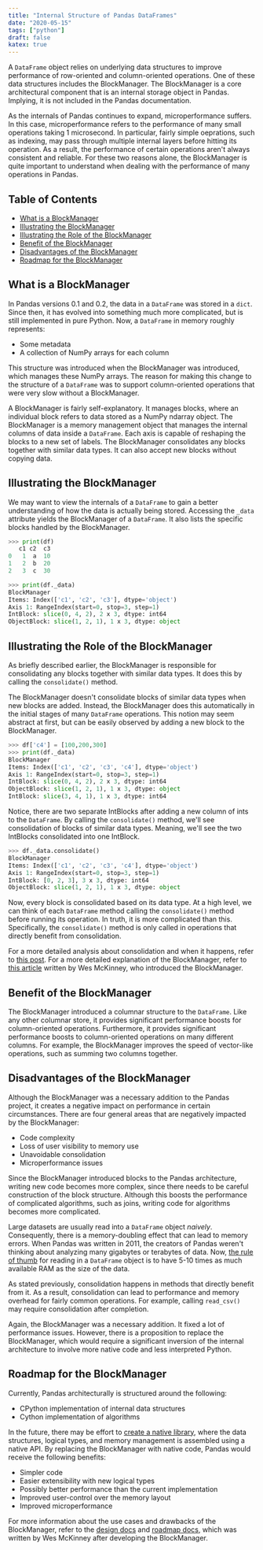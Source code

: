 ```yaml
---
title: "Internal Structure of Pandas DataFrames"
date: "2020-05-15"
tags: ["python"]
draft: false
katex: true
---
```


A `DataFrame` object relies on underlying data structures to improve performance of row-oriented and column-oriented operations. One of these data structures includes the BlockManager. The BlockManager is a core architectural component that is an internal storage object in Pandas. Implying, it is not included in the Pandas documentation.

As the internals of Pandas continues to expand, microperformance suffers. In this case, microperformance refers to the performance of many small operations taking 1 microsecond. In particular, fairly simple oeprations, such as indexing, may pass through multiple internal layers before hitting its operation. As a result, the performance of certain operations aren't always consistent and reliable. For these two reasons alone, the BlockManager is quite important to understand when dealing with the performance of many operations in Pandas.

## Table of Contents
- [What is a BlockManager](#what-is-a-blockmanager)
- [Illustrating the BlockManager](#illustrating-the-blockmanager)
- [Illustrating the Role of the BlockManager](#illustrating-the-role-of-the-blockmanager)
- [Benefit of the BlockManager](#benefit-of-the-blockmanager)
- [Disadvantages of the BlockManager](#disadvantages-of-the-blockmanager)
- [Roadmap for the BlockManager](#roadmap-for-the-blockmanager)

## What is a BlockManager
In Pandas versions 0.1 and 0.2, the data in a `DataFrame` was stored in a `dict`. Since then, it has evolved into something much more complicated, but is still implemented in pure Python. Now, a `DataFrame` in memory roughly represents:
- Some metadata
- A collection of NumPy arrays for each column

This structure was introduced when the BlockManager was introduced, which manages these NumPy arrays. The reason for making this change to the structure of a `DataFrame` was to support column-oriented operations that were very slow without a BlockManager.

A BlockManager is fairly self-explanatory. It manages blocks, where an individual block refers to data stored as a NumPy ndarray object. The BlockManager is a memory management object that manages the internal columns of data inside a `DataFrame`. Each axis is capable of reshaping the blocks to a new set of labels. The BlockManager consolidates any blocks together with similar data types. It can also accept new blocks without copying data.

## Illustrating the BlockManager
We may want to view the internals of a `DataFrame` to gain a better understanding of how the data is actually being stored. Accessing the `_data` attribute yields the BlockManager of a `DataFrame`. It also lists the specific blocks handled by the BlockManager.

```python
>>> print(df)
   c1 c2  c3
0   1  a  10
1   2  b  20
2   3  c  30

>>> print(df._data)
BlockManager
Items: Index(['c1', 'c2', 'c3'], dtype='object')
Axis 1: RangeIndex(start=0, stop=3, step=1)
IntBlock: slice(0, 4, 2), 2 x 3, dtype: int64
ObjectBlock: slice(1, 2, 1), 1 x 3, dtype: object
```

## Illustrating the Role of the BlockManager

As briefly described earlier, the BlockManager is responsible for consolidating any blocks together with similar data types. It does this by calling the `consolidate()` method.

The BlockManager doesn't consolidate blocks of similar data types when new blocks are added. Instead, the BlockManager does this automatically in the initial stages of many `DataFrame` operations. This notion may seem abstract at first, but can be easily observed by adding a new block to the BlockManager.

```python
>>> df['c4'] = [100,200,300]
>>> print(df._data)
BlockManager
Items: Index(['c1', 'c2', 'c3', 'c4'], dtype='object')
Axis 1: RangeIndex(start=0, stop=3, step=1)
IntBlock: slice(0, 4, 2), 2 x 3, dtype: int64
ObjectBlock: slice(1, 2, 1), 1 x 3, dtype: object
IntBlock: slice(3, 4, 1), 1 x 3, dtype: int64
```

Notice, there are two separate IntBlocks after adding a new column of ints to the `DataFrame`. By calling the `consolidate()` method, we'll see consolidation of blocks of similar data types. Meaning, we'll see the two IntBlocks consolidated into one IntBlock.

```python
>>> df._data.consolidate()
BlockManager
Items: Index(['c1', 'c2', 'c3', 'c4'], dtype='object')
Axis 1: RangeIndex(start=0, stop=3, step=1)
IntBlock: [0, 2, 3], 3 x 3, dtype: int64
ObjectBlock: slice(1, 2, 1), 1 x 3, dtype: object
```

Now, every block is consolidated based on its data type. At a high level, we can think of each `DataFrame` method calling the `consolidate()` method before running its operation. In truth, it is more complicated than this. Specifically, the `consolidate()` method is only called in operations that directly benefit from consolidation.

For a more detailed analysis about consolidation and when it happens, refer to [this post](https://uwekorn.com/2020/05/24/the-one-pandas-internal.html). For a more detailed explanation of the BlockManager, refer to [this article](https://wesmckinney.com/blog/a-roadmap-for-rich-scientific-data-structures-in-python/) written by Wes McKinney, who introduced the BlockManager.

## Benefit of the BlockManager
The BlockManager introduced a columnar structure to the `DataFrame`. Like any other columnar store, it provides significant performance boosts for column-oriented operations. Furthermore, it provides significant performance boosts to column-oriented operations on many different columns. For example, the BlockManager improves the speed of vector-like operations, such as summing two columns together. 

## Disadvantages of the BlockManager
Although the BlockManager was a necessary addition to the Pandas project, it creates a negative impact on performance in certain circumstances. There are four general areas that are negatively impacted by the BlockManager:
- Code complexity
- Loss of user visibility to memory use
- Unavoidable consolidation
- Microperformance issues

Since the BlockManager introduced blocks to the Pandas architecture, writing new code becomes more complex, since there needs to be careful construction of the block structure. Although this boosts the performance of complicated algorithms, such as joins, writing code for algorithms becomes more complicated.

Large datasets are usually read into a `DataFrame` object *naively*. Consequently, there is a memory-doubling effect that can lead to memory errors. When Pandas was written in 2011, the creators of Pandas weren't thinking about analyzing many gigabytes or terabytes of data. Now, [the rule of thumb](https://wesmckinney.com/blog/apache-arrow-pandas-internals/) for reading in a `DataFrame` object is to have 5-10 times as much available RAM as the size of the data.

As stated previously, consolidation happens in methods that directly benefit from it. As a result, consolidation can lead to performance and memory overhead for fairly common operations. For example, calling `read_csv()` may require consolidation after completion.

Again, the BlockManager was a necessary addition. It fixed a lot of performance issues. However, there is a proposition to replace the BlockManager, which would require a significant inversion of the internal architecture to involve more native code and less interpreted Python.

## Roadmap for the BlockManager
Currently, Pandas architecturally is structured around the following:
- CPython implementation of internal data structures
- Cython implementation of algorithms

In the future, there may be effort to [create a native library](https://github.com/pydata/pandas-design/blob/a0f1d32094f5030cc06ec09c8582b5a7b7798065/source/internal-architecture.rst#building-libpandas-in-c1114-for-lowest-level-implementation-tier), where the data structures, logical types, and memory management is assembled using a native API. By replacing the BlockManager with native code, Pandas would receive the following benefits:
- Simpler code
- Easier extensibility with new logical types
- Possibly better performance than the current implementation
- Improved user-control over the memory layout
- Improved microperformance

For more information about the use cases and drawbacks of the BlockManager, refer to the [design docs](https://github.com/pydata/pandas-design/blob/a0f1d32094f5030cc06ec09c8582b5a7b7798065/source/internal-architecture.rst#what-is-blockmanager-and-why-does-it-exist) and [roadmap docs](https://pandas.pydata.org/docs/development/roadmap.html#block-manager-rewrite), which was written by Wes McKinney after developing the BlockManager.
